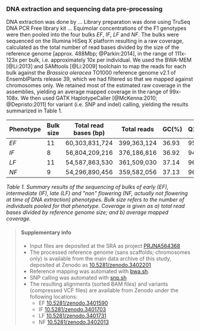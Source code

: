 ### DNA extraction and sequencing data pre-processing

DNA extraction was done by ...
Library preparation was done using TruSeq DNA PCR Free library kit ...
Equimolar concentrations of the F1 genotypes were then pooled into the four bulks _EF_, _IF_, _LF_ and _NF_.
The bulks were sequenced on the Illumina HiSeq X platform resulting in a raw coverage, calculated as 
the total number of read bases divided by the size of the reference genome [approx. 488Mbp; @Parkin:2014], in the 
range of 111x-123x per bulk, i.e. approximately 10x per individual. We used the BWA-MEM [@Li:2013] and SAMtools 
[@Li:2009] toolchain to map the reads for each bulk against the _Brassica oleracea_ TO1000 reference genome v2.1 of 
EnsemblPlants release 39, which we had filtered so that we mapped against chromosomes only. We retained most of the 
estimated raw coverage in the assemblies, yielding an average mapped coverage in the range of 99x-108x. We then
used GATK HaplotypeCaller [@McKenna:2010; @Depristo:2011] for variant (i.e. SNP and indel) calling, yielding the 
results summarized in Table 1.

| Phenotype | Bulk size | Total read bases (bp) | Total reads | GC(%) | Q20(%) | Q30(%) | Coverage a, b | Variants   |
|-----------|-----------|-----------------------|-------------|-------|--------|--------|---------------|------------|
| _EF_      | 11        | 60,303,831,724        | 399,363,124 | 36.93 | 95.02  | 89.25  | 123, 108      | 40,224,519 |
| _IF_      | 8         | 56,804,209,216        | 376,186,816 | 36.92 | 94.84  | 88.94  | 116, 103      | 43,785,856 |
| _LF_      | 11        | 54,587,863,530        | 361,509,030 | 37.14 | 96.00  | 91.34  | 112, 100      | 42,852,937 |
| _NF_      | 9         | 54,296,890,456        | 359,582,056 | 37.13 | 96.84  | 92.81  | 111, 99       | 42,213,427 |

_Table 1. Summary results of the sequencing of bulks of early (_EF_), intermediate (_IF_), late (_LF_) and
"non" flowering (_NF_, actually not flowering at time of DNA extraction) phenotypes. Bulk size refers to the
number of individuals pooled for that phenotype. Coverage is given as a) total read bases divided by reference 
genome size; and b) average mapped coverage._

> #### Supplementary info
> - Input files are deposited at the SRA as project [PRJNA564368](https://www.ncbi.nlm.nih.gov/bioproject/PRJNA564368)
> - The processed reference genome (sans scaffolds; chromosomes only) is available from the main data archive
>   of this study, deposited at Zenodo as [10.5281/zenodo.3402201](http://doi.org/10.5281/zenodo.3402201)
> - Reference mapping was automated with [bwa.sh](../script/bwa.sh). 
> - SNP calling was automated with [snp.sh](../script/snp.sh) 
> - The resulting alignments (sorted BAM files) and variants (compressed VCF files) are  available from Zenodo under 
>   the following locations:
>   - EF [10.5281/zenodo.3401590](http://doi.org/10.5281/zenodo.3401590)
>   - IF [10.5281/zenodo.3401703](http://doi.org/10.5281/zenodo.3401703)
>   - LF [10.5281/zenodo.3401731](http://doi.org/10.5281/zenodo.3401731)
>   - NF [10.5281/zenodo.3402013](http://doi.org/10.5281/zenodo.3402013)
